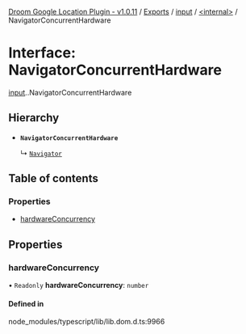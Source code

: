 [Droom Google Location Plugin - v1.0.11](../README.md) / [Exports](../modules.md) / [input](../modules/input.md) / [<internal\>](../modules/input._internal_.md) / NavigatorConcurrentHardware

# Interface: NavigatorConcurrentHardware

[input](../modules/input.md).[<internal>](../modules/input._internal_.md).NavigatorConcurrentHardware

## Hierarchy

- **`NavigatorConcurrentHardware`**

  ↳ [`Navigator`](input._internal_.Navigator.md)

## Table of contents

### Properties

- [hardwareConcurrency](input._internal_.NavigatorConcurrentHardware.md#hardwareconcurrency)

## Properties

### hardwareConcurrency

• `Readonly` **hardwareConcurrency**: `number`

#### Defined in

node_modules/typescript/lib/lib.dom.d.ts:9966
